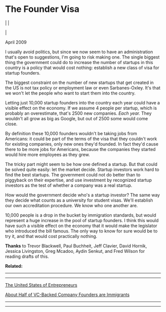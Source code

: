 # The Founder Visa

| | [](index.html)  
  
|   
  
April 2009  
  
I usually avoid politics, but since we now seem to have an administration that's open to suggestions, I'm going to risk making one. The single biggest thing the government could do to increase the number of startups in this country is a policy that would cost nothing: establish a new class of visa for startup founders.  
  
The biggest constraint on the number of new startups that get created in the US is not tax policy or employment law or even Sarbanes-Oxley. It's that we won't let the people who want to start them into the country.  
  
Letting just 10,000 startup founders into the country each year could have a visible effect on the economy. If we assume 4 people per startup, which is probably an overestimate, that's 2500 new companies. _Each year._ They wouldn't all grow as big as Google, but out of 2500 some would come close.  
  
By definition these 10,000 founders wouldn't be taking jobs from Americans: it could be part of the terms of the visa that they couldn't work for existing companies, only new ones they'd founded. In fact they'd cause there to be more jobs for Americans, because the companies they started would hire more employees as they grew.  
  
The tricky part might seem to be how one defined a startup. But that could be solved quite easily: let the market decide. Startup investors work hard to find the best startups. The government could not do better than to piggyback on their expertise, and use investment by recognized startup investors as the test of whether a company was a real startup.  
  
How would the government decide who's a startup investor? The same way they decide what counts as a university for student visas. We'll establish our own accreditation procedure. We know who one another are.  
  
10,000 people is a drop in the bucket by immigration standards, but would represent a huge increase in the pool of startup founders. I think this would have such a visible effect on the economy that it would make the legislator who introduced the bill famous. The only way to know for sure would be to try it, and that would cost practically nothing.  
  
  
  
  
  
**Thanks** to Trevor Blackwell, Paul Buchheit, Jeff Clavier, David Hornik, Jessica Livingston, Greg Mcadoo, Aydin Senkut, and Fred Wilson for reading drafts of this.  
  
  
  
 **Related:**  
  
  
---  
  
  
---  
[The United States of Entrepreneurs](http://www.economist.com/surveys/displaystory.cfm?story_id=13216037&fsrc=rss)  
  
[ About Half of VC-Backed Company Founders are Immigrants](http://venturebeat.com/2006/11/15/note-to-washington-about-half-of-vc-backed-company-founders-are-immigrants)  
  
  
  
  

* * *  
  
---
